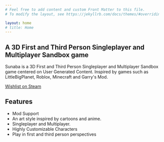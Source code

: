 ```yaml
---
# Feel free to add content and custom Front Matter to this file.
# To modify the layout, see https://jekyllrb.com/docs/themes/#overriding-theme-defaults

layout: home
# title: Home
---
```


## A 3D First and Third Person Singleplayer and Multiplayer Sandbox game


Sunaba is a 3D First and Third Person Singleplayer and Multiplayer Sandbox game centered on User Generated Content. Inspired by games such as LittleBigPlanet, Roblox, Minecraft and Garry's Mod.

[Wishlist on Steam](https://store.steampowered.com/app/2657780/Sunaba/)

## Features

* Mod Support
* An art style inspired by cartoons and anime.
* Singleplayer and Multiplayer.
* Highly Customizable Characters
* Play in first and third person perspectives
